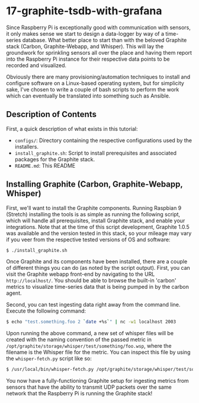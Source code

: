 # 17-graphite-tsdb-with-grafana

Since Raspberry Pi is exceptionally good with communication with sensors, it only makes sense we start
to design a data-logger by way of a time-series database. What better place to start than with the
beloved Graphite stack (Carbon, Graphite-Webapp, and Whisper). This will lay the groundwork for sprinkling
sensors all over the place and having them report into the Raspberry Pi instance for their respective data
points to be recorded and visualized.

Obviously there are many provisioning/automation techniques to install and configure software on a Linux-based
operating system, but for simplicity sake, I've chosen to write a couple of bash scripts to perform the
work which can eventually be translated into something such as Ansible.

## Description of Contents

First, a quick description of what exists in this tutorial:

- `configs/`: Directory containing the respective configurations used by the installers.
- `install_graphite.sh`: Script to install prerequisites and associated packages for the Graphite stack.
- `README.md`: This README

## Installing Graphite (Carbon, Graphite-Webapp, Whisper)

First, we'll want to install the Graphite components. Running Raspbian 9 (Stretch) installing the tools is
as simple as running the following script, which will handle all prerequisites, install Graphite stack,
and enable your integrations. Note that at the time of this script development, Graphite 1.0.5 was
available and the version tested in this stack, so your mileage may vary if you veer from the respective
tested versions of OS and software:

```bash
$ ./install_graphite.sh
```

Once Graphite and its components have been installed, there are a couple of different things you can do (as
noted by the script output). First, you can visit the Graphite webapp front-end by navigating to the URL
`http://localhost/`. You should be able to browse the built-in 'carbon' metrics to visualize time-series
data that is being pumped in by the carbon agent.

Second, you can test ingesting data right away from the command line. Execute the following command:

```bash
$ echo "test.something.foo 2 `date +%s`" | nc -w1 localhost 2003
```

Upon running the above command, a new set of whisper files will be created with the naming convention
of the passed metric in `/opt/graphite/storage/whisper/test/something/foo.wsp`, where the filename is
the Whisper file for the metric. You can inspect this file by using the `whisper-fetch.py` script
like so:

```bash
$ /usr/local/bin/whisper-fetch.py /opt/graphite/storage/whisper/test/something/foo.wsp
```

You now have a fully-functioning Graphite setup for ingesting metrics from sensors that have the ability
to transmit UDP packets over the same network that the Raspberry Pi is running the Graphite stack!
